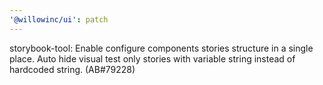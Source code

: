 ```yaml
---
'@willowinc/ui': patch
---
```


storybook-tool: Enable configure components stories structure in a single place.
Auto hide visual test only stories with variable string instead of hardcoded string. (AB#79228)
